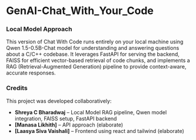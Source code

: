 # GenAI-Chat_With_Your_Code

### Local Model Approach
This version of Chat With Code runs entirely on your local machine using Qwen 1.5-0.5B-Chat model for understanding and answering questions about a C/C++ codebase. It leverages FastAPI for serving the backend, FAISS for efficient vector-based retrieval of code chunks, and implements a RAG (Retrieval-Augmented Generation) pipeline to provide context-aware, accurate responses.


### Credits

This project was developed collaboratively:

- **Shreya C Bharadwaj** – Local Model RAG pipeline, Qwen model integration, FAISS setup, FastAPI backend  
- **[Manasa Likhith]** – API approach (elaborate)  
- **[Laasya Siva Vaishali]** – Frontend using react and tailwind (elaborate)
